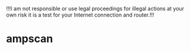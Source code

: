 !!!I am not responsible or use legal proceedings for illegal actions at your own risk it is a test for your Internet connection and router.!!!
# ampscan
